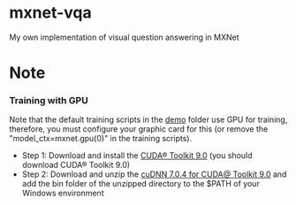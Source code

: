 # mxnet-vqa

My own implementation of visual question answering in MXNet 




# Note

### Training with GPU

Note that the default training scripts in the [demo](demo) folder use GPU for training, therefore, you must configure your
graphic card for this (or remove the "model_ctx=mxnet.gpu(0)" in the training scripts). 


* Step 1: Download and install the [CUDA® Toolkit 9.0](https://developer.nvidia.com/cuda-90-download-archive) (you should download CUDA® Toolkit 9.0)
* Step 2: Download and unzip the [cuDNN 7.0.4 for CUDA@ Toolkit 9.0](https://developer.nvidia.com/cudnn) and add the
bin folder of the unzipped directory to the $PATH of your Windows environment 
